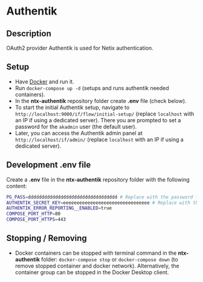 # Authentik
## Description
OAuth2 provider Authentik is used for Netix authentication.

## Setup
* Have [Docker](https://www.docker.com/products/docker-desktop/) and run it.
* Run `docker-compose up -d` (setups and runs authentik needed containers).
* In the **ntx-authentik** repository folder create **.env** file (check below).
* To start the initial Authentik setup, navigate to `http://localhost:9000/if/flow/initial-setup/` (replace `localhost` with an IP if using a dedicated server). There you are prompted to set a password for the `akadmin` user (the default user).
* Later, you can access the Authentik admin panel at `http://localhost/if/admin/` (replace `localhost` with an IP if using a dedicated server).

## Development .env file
Create a **.env** file in the **ntx-authentik** repository folder with the following content:

```bash
PG_PASS=ddddddddddddddddddddddddddddddddd # Replace with the password for the Postgres database
AUTHENTIK_SECRET_KEY=eeeeeeeeeeeeeeeeeeeeeeeeeeeeeeee # Replace with the secret key for Authentik
AUTHENTIK_ERROR_REPORTING__ENABLED=true
COMPOSE_PORT_HTTP=80
COMPOSE_PORT_HTTPS=443
```

## Stopping / Removing
* Docker containers can be stopped with terminal command in the **ntx-authentik** folder: `docker-compose stop` or `docker-compose down` (to remove stopped container and docker network). Alternatively, the container group can be stopped in the Docker Desktop client.
